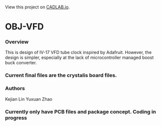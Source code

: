 View this project on [CADLAB.io](https://cadlab.io/node/819). 

# OBJ-VFD

### Overview
This is design of IV-17 VFD tube clock inspired by Adafruit. However, the design is simpler, especially at the lack of microcontroller managed boost buck converter.

### Current final files are the crystalis board files. 

### Authors
Kejian Lin
Yuxuan Zhao

### Currently only have PCB files and package concept. Coding in progress
